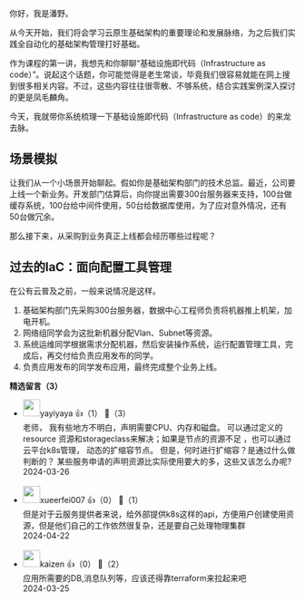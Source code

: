 你好，我是潘野。

从今天开始，我们将会学习云原生基础架构的重要理论和发展脉络，为之后我们实践全自动化的基础架构管理打好基础。

作为课程的第一讲，我想先和你聊聊“基础设施即代码（Infrastructure as code）”。说起这个话题，你可能觉得是老生常谈，毕竟我们很容易就能在网上搜到很多相关内容。不过，这些内容往往很零散、不够系统，结合实践案例深入探讨的更是凤毛麟角。

今天，我就带你系统梳理一下基础设施即代码（Infrastructure as code）的来龙去脉。

## 场景模拟

让我们从一个小场景开始聊起。假如你是基础架构部门的技术总监。最近，公司要上线一个新业务。开发部门估算后，向你提出需要300台服务器来支持，100台做缓存系统，100台给中间件使用，50台给数据库使用，为了应对意外情况，还有50台做冗余。

那么接下来，从采购到业务真正上线都会经历哪些过程呢？

## 过去的IaC：面向配置工具管理

在公有云普及之前，一般来说情况是这样。

1. 基础架构部门先采购300台服务器，数据中心工程师负责将机器推上机架，加电开机。
2. 网络组同学会为这批新机器分配Vlan、Subnet等资源。
3. 系统运维同学根据需求分配机器，然后安装操作系统，运行配置管理工具，完成后，再交付给负责应用发布的同学。
4. 负责应用发布的同学发布应用，最终完成整个业务上线。
<div><strong>精选留言（3）</strong></div><ul>
<li><img src="https://static001.geekbang.org/account/avatar/00/18/a5/34/6e3e962f.jpg" width="30px"><span>yayiyaya</span> 👍（1） 💬（3）<div>老师， 我有些地方不明白，声明需要CPU、内存和磁盘。 可以通过定义的resource 资源和storageclass来解决；如果是节点的资源不足 ，也可以通过云平台k8s管理， 动态的扩缩容节点。 但是，何时进行扩缩容？是通过什么做判断的？ 某些服务申请的声明资源比实际使用要大的多，这些又该怎么办呢?</div>2024-03-26</li><br/><li><img src="https://static001.geekbang.org/account/avatar/00/11/9f/f6/7431e82e.jpg" width="30px"><span>xueerfei007</span> 👍（0） 💬（1）<div>但是对于云服务提供者来说，给外部提供k8s这样的api，方便用户创建使用资源，但是他们自己的工作依然很复杂，还是要自己处理物理集群</div>2024-04-22</li><br/><li><img src="https://static001.geekbang.org/account/avatar/00/19/92/be/8de4e1fe.jpg" width="30px"><span>kaizen</span> 👍（0） 💬（2）<div>应用所需要的DB,消息队列等，应该还得靠terraform来拉起来吧</div>2024-03-25</li><br/>
</ul>